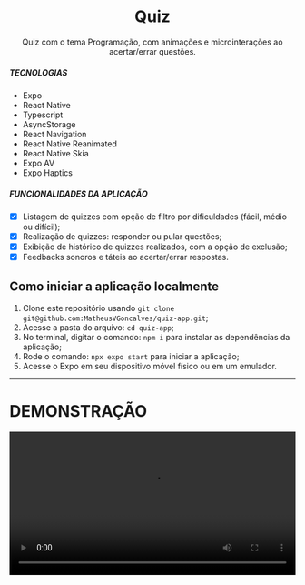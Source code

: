<h1 align="center">
Quiz
</h1>

<p align="center">Quiz com o tema Programação, com animações e microinterações ao acertar/errar questões.</p>

##### TECNOLOGIAS

- Expo
- React Native
- Typescript
- AsyncStorage
- React Navigation
- React Native Reanimated
- React Native Skia
- Expo AV
- Expo Haptics

##### FUNCIONALIDADES DA APLICAÇÃO

- [x] Listagem de quizzes com opção de filtro por dificuldades (fácil, médio ou difícil);
- [x] Realização de quizzes: responder ou pular questões;
- [x] Exibição de histórico de quizzes realizados, com a opção de exclusão;
- [x] Feedbacks sonoros e táteis ao acertar/errar respostas.

## Como iniciar a aplicação localmente

1. Clone este repositório usando `git clone git@github.com:MatheusVGoncalves/quiz-app.git`;
2. Acesse a pasta do arquivo: `cd quiz-app`;<br />
3. No terminal, digitar o comando: `npm i` para instalar as dependências da aplicação;
4. Rode o comando: `npx expo start` para iniciar a aplicação;
5. Acesse o Expo em seu dispositivo móvel físico ou em um emulador.

<hr />

# DEMONSTRAÇÃO

<video src="https://github.com/MatheusVGoncalves/quiz-app/assets/97061067/358ba8aa-ea72-4825-85a8-f306f6a4551e" align="center" width="100%" autoplay loop markdown="1"/>
